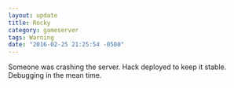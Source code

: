 ```yaml
---
layout: update
title: Rocky
category: gameserver
tags: Warning
date: "2016-02-25 21:25:54 -0500"
---
```


Someone was crashing the server. Hack deployed to keep it stable. Debugging in the mean time.
